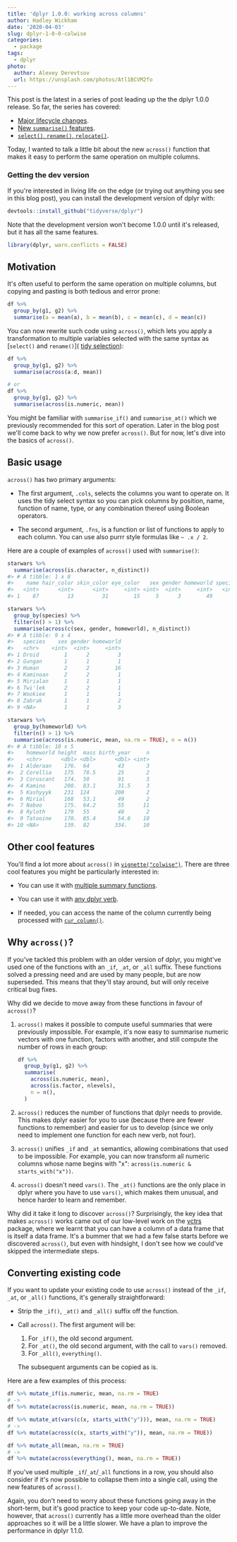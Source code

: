 ```yaml
---
title: 'dplyr 1.0.0: working across columns'
author: Hadley Wickham
date: '2020-04-03'
slug: dplyr-1-0-0-colwise
categories:
  - package
tags:
  - dplyr
photo:
  author: Alexey Derevtsov
  url: https://unsplash.com/photos/Atl1BCVM2fo
---
```




This post is the latest in a series of post leading up the the dplyr 1.0.0 release. So far, the series has covered:

* [Major lifecycle changes](https://www.tidyverse.org/blog/2020/03/dplyr-1-0-0-is-coming-soon/).
* [New `summarise()` features](https://www.tidyverse.org/blog/2020/03/dplyr-1-0-0-summarise/).
* [`select()`, `rename()`, `relocate()`](https://www.tidyverse.org/blog/2020/03/dplyr-1-0-0-select-rename-relocate/).

Today, I wanted to talk a little bit about the new `across()` function that makes it easy to perform the same operation on multiple columns.

### Getting the dev version

If you're interested in living life on the edge (or trying out anything you see in this blog post), you can install the development version of dplyr with:


```r
devtools::install_github("tidyverse/dplyr")
```

Note that the development version won't become 1.0.0 until it's released, but it has all the same features.


```r
library(dplyr, warn.conflicts = FALSE)
```

## Motivation

It's often useful to perform the same operation on multiple columns, but copying and pasting is both tedious and error prone:


```r
df %>% 
  group_by(g1, g2) %>% 
  summarise(a = mean(a), b = mean(b), c = mean(c), d = mean(c))
```

You can now rewrite such code using `across()`, which lets you apply a transformation to multiple variables selected with the same syntax as [`select()` and `rename()`]( [tidy selection](https://www.tidyverse.org/blog/2020/03/dplyr-1-0-0-select-rename-relocate/#select-and-renaming)):


```r
df %>% 
  group_by(g1, g2) %>% 
  summarise(across(a:d, mean))

# or 
df %>% 
  group_by(g1, g2) %>% 
  summarise(across(is.numeric, mean))
```

You might be familiar with `summarise_if()` and `summarise_at()` which we previously recommended for this sort of operation. Later in the blog post we'll come back to why we now prefer `across()`. But for now, let's dive into the basics of `across()`.

## Basic usage

`across()` has two primary arguments:

* The first argument, `.cols`, selects the columns you want to operate on.
  It uses the tidy select syntax so you can pick columns by position, name,
  function of name, type, or any combination thereof using Boolean operators.

* The second argument, `.fns`, is a function or list of functions to apply to
  each column. You can use also purrr style formulas like `~ .x / 2`. 

Here are a couple of examples of `across()` used with `summarise()`: 


```r
starwars %>% 
  summarise(across(is.character, n_distinct))
#> # A tibble: 1 x 8
#>    name hair_color skin_color eye_color   sex gender homeworld species
#>   <int>      <int>      <int>     <int> <int>  <int>     <int>   <int>
#> 1    87         13         31        15     5      3        49      38

starwars %>% 
  group_by(species) %>% 
  filter(n() > 1) %>% 
  summarise(across(c(sex, gender, homeworld), n_distinct))
#> # A tibble: 9 x 4
#>   species    sex gender homeworld
#>   <chr>    <int>  <int>     <int>
#> 1 Droid        1      2         3
#> 2 Gungan       1      1         1
#> 3 Human        2      2        16
#> 4 Kaminoan     2      2         1
#> 5 Mirialan     1      1         1
#> 6 Twi'lek      2      2         1
#> 7 Wookiee      1      1         1
#> 8 Zabrak       1      1         2
#> 9 <NA>         1      1         3

starwars %>% 
  group_by(homeworld) %>% 
  filter(n() > 1) %>% 
  summarise(across(is.numeric, mean, na.rm = TRUE), n = n())
#> # A tibble: 10 x 5
#>    homeworld height  mass birth_year     n
#>    <chr>      <dbl> <dbl>      <dbl> <int>
#>  1 Alderaan    176.  64         43       3
#>  2 Corellia    175   78.5       25       2
#>  3 Coruscant   174.  50         91       3
#>  4 Kamino      208.  83.1       31.5     3
#>  5 Kashyyyk    231  124        200       2
#>  6 Mirial      168   53.1       49       2
#>  7 Naboo       175.  64.2       55      11
#>  8 Ryloth      179   55         48       2
#>  9 Tatooine    170.  85.4       54.6    10
#> 10 <NA>        139.  82        334.     10
```
## Other cool features

You'll find a lot more about `across()` in [`vignette("colwise")`](https://dplyr.tidyverse.org/dev/articles/colwise.html). There are three cool features you might be particularly interested in:

* You can use it with [multiple summary functions](https://dplyr.tidyverse.org/dev/articles/colwise.html#multiple-functions).

* You can use it with [any dplyr verb](https://dplyr.tidyverse.org/dev/articles/colwise.html#other-verbs).

* If needed, you can access the name of the column currently being processed
  with [`cur_column()`](https://dplyr.tidyverse.org/dev/articles/colwise.html#current-column).

## Why `across()`? 

If you've tackled this problem with an older version of dplyr, you might've used one of the functions with an `_if`, `_at`, or `_all` suffix. These functions solved a pressing need and are used by many people, but are now superseded. This means that they'll stay around, but will only receive critical bug fixes. 

Why did we decide to move away from these functions in favour of `across()`?

1.  `across()` makes it possible to compute useful summaries that were 
    previously impossible. For example, it's now easy to summarise
    numeric vectors with one function, factors with another, and still 
    compute the number of rows in each group:

    
    ```r
    df %>%
      group_by(g1, g2) %>% 
      summarise(
        across(is.numeric, mean), 
        across(is.factor, nlevels),
        n = n(), 
      )
    ```

2.  `across()` reduces the number of functions that dplyr needs to provide. 
    This makes dplyr easier for you to use (because there are fewer functions 
    to remember) and easier for us to develop (since we only need to implement 
    one function for each new verb, not four).

3.  `across()` unifies `_if` and `_at` semantics, allowing combinations that 
    used to be impossible. For example, you can now transform all numeric 
    columns whose name begins with "x": `across(is.numeric & starts_with("x"))`.

4.  `across()` doesn't need `vars()`. The `_at()` functions are the only place 
    in dplyr where you have to use `vars()`, which makes them unusual, 
    and hence harder to learn and remember.

Why did it take it long to discover `across()`? Surprisingly, the key idea that makes `across()` works came out of our low-level work on the [vctrs](http://vctrs.r-lib.org/) package, where we learnt that you can have a column of a data frame that is itself a data frame. It's a bummer that we had a few false starts before we discovered `across()`, but even with hindsight, I don't see how we could've skipped the intermediate steps.

## Converting existing code

If you want to update your existing code to use `across()` instead of the `_if`, `_at`, or `_all()` functions, it's generally straightforward:

*   Strip the `_if()`, `_at()` and `_all()` suffix off the function.

*   Call `across()`. The first argument will be:

    1. For `_if()`, the old second argument.
    1. For `_at()`, the old second argument, with the call to `vars()` removed.
    1. For `_all()`, `everything()`.

    The subsequent arguments can be copied as is.

Here are a few examples of this process:


```r
df %>% mutate_if(is.numeric, mean, na.rm = TRUE)
# ->
df %>% mutate(across(is.numeric, mean, na.rm = TRUE))

df %>% mutate_at(vars(c(x, starts_with("y"))), mean, na.rm = TRUE)
# ->
df %>% mutate(across(c(x, starts_with("y")), mean, na.rm = TRUE))

df %>% mutate_all(mean, na.rm = TRUE)
# ->
df %>% mutate(across(everything(), mean, na.rm = TRUE))
```

If you've used multiple `_if`/`_at`/`_all` functions in a row, you should also consider if it's now possible to collapse them into a single call, using the new features of `across()`.

Again, you don't need to worry about these functions going away in the short-term, but it's good practice to keep your code up-to-date. Note, however, that `across()` currently has a little more overhead than the older approaches so it will be a little slower. We have a plan to improve the performance in dplyr 1.1.0.
